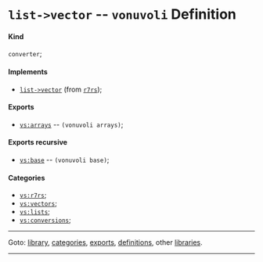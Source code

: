 

<a id='definition__vonuvoli__list-_3e_vector'></a>

# `list->vector` -- `vonuvoli` Definition


<a id='definition__vonuvoli__list-_3e_vector__kind'></a>

#### Kind

`converter`;


<a id='definition__vonuvoli__list-_3e_vector__implements'></a>

#### Implements

 * [`list->vector`](../../r7rs/definitions/list-_3e_vector.md#definition__r7rs__list-_3e_vector) (from [`r7rs`](../../r7rs/_index.md#library__r7rs));


<a id='definition__vonuvoli__list-_3e_vector__exports'></a>

#### Exports

 * [`vs:arrays`](../../vonuvoli/exports/vs_3a_arrays.md#export__vonuvoli__vs_3a_arrays) -- `(vonuvoli arrays)`;


<a id='definition__vonuvoli__list-_3e_vector__exports-recursive'></a>

#### Exports recursive

 * [`vs:base`](../../vonuvoli/exports/vs_3a_base.md#export__vonuvoli__vs_3a_base) -- `(vonuvoli base)`;


<a id='definition__vonuvoli__list-_3e_vector__categories'></a>

#### Categories

 * [`vs:r7rs`](../../vonuvoli/categories/vs_3a_r7rs.md#category__vonuvoli__vs_3a_r7rs);
 * [`vs:vectors`](../../vonuvoli/categories/vs_3a_vectors.md#category__vonuvoli__vs_3a_vectors);
 * [`vs:lists`](../../vonuvoli/categories/vs_3a_lists.md#category__vonuvoli__vs_3a_lists);
 * [`vs:conversions`](../../vonuvoli/categories/vs_3a_conversions.md#category__vonuvoli__vs_3a_conversions);

----

Goto: [library](../../vonuvoli/_index.md#library__vonuvoli), [categories](../../vonuvoli/categories/_index.md#toc__vonuvoli__categories), [exports](../../vonuvoli/exports/_index.md#toc__vonuvoli__exports), [definitions](../../vonuvoli/definitions/_index.md#toc__vonuvoli__definitions), other [libraries](../../_libraries.md#toc__libraries).

----

